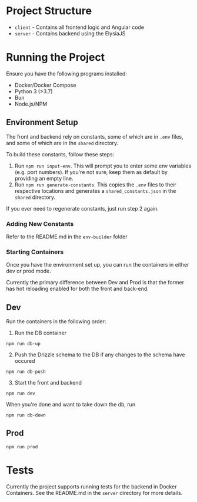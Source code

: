 # Project Structure

- `client` - Contains all frontend logic and Angular code
- `server` - Contains backend using the ElysiaJS

# Running the Project

Ensure you have the following programs installed:

- Docker/Docker Compose
- Python 3 (>3.7)
- Bun
- Node.js/NPM

## Environment Setup

The front and backend rely on constants, some of which are in `.env` files, and some of which are in the `shared` directory.

To build these constants, follow these steps:

1. Run `npm run input-env`. This will prompt you to enter some env variables (e.g. port numbers). If you're not sure, keep them as default by providing an empty line.
2. Run `npm run generate-constants`. This copies the `.env` files to their respective locations and generates a `shared_constants.json` in the `shared` directory.

If you ever need to regenerate constants, just run step 2 again.

### Adding New Constants

Refer to the README.md in the `env-builder` folder

### Starting Containers

Once you have the environment set up, you can run the containers in either dev or prod mode.

Currently the primary difference between Dev and Prod is that the former has hot reloading enabled for both the front and back-end.

## Dev

Run the containers in the following order:

1. Run the DB container

```
npm run db-up
```

2. Push the Drizzle schema to the DB if any changes to the schema have occured

```
npm run db-push
```

3. Start the front and backend

```
npm run dev
```

When you're done and want to take down the db, run

```
npm run db-down
```

## Prod

```
npm run prod
```

# Tests

Currently the project supports running tests for the backend in Docker Containers. See the README.md in the `server` directory for more details.
